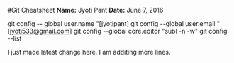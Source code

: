 #Git Cheatsheet
**Name:** Jyoti Pant
**Date:** June 7, 2016

git config -- global user.name "[jyotipant]
git config --global user.email "[jyoti533@gmail.com]
git config --global core.editor "subl -n -w"
git config --list

I just made latest change here.
I am additing more lines.
